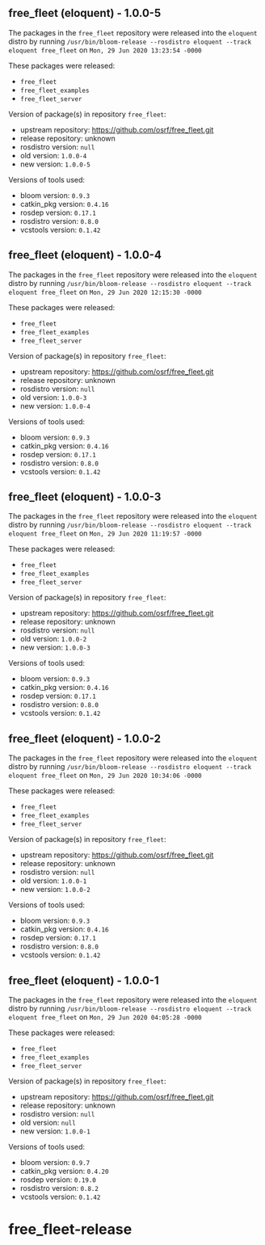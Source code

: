 ## free_fleet (eloquent) - 1.0.0-5

The packages in the `free_fleet` repository were released into the `eloquent` distro by running `/usr/bin/bloom-release --rosdistro eloquent --track eloquent free_fleet` on `Mon, 29 Jun 2020 13:23:54 -0000`

These packages were released:
- `free_fleet`
- `free_fleet_examples`
- `free_fleet_server`

Version of package(s) in repository `free_fleet`:

- upstream repository: https://github.com/osrf/free_fleet.git
- release repository: unknown
- rosdistro version: `null`
- old version: `1.0.0-4`
- new version: `1.0.0-5`

Versions of tools used:

- bloom version: `0.9.3`
- catkin_pkg version: `0.4.16`
- rosdep version: `0.17.1`
- rosdistro version: `0.8.0`
- vcstools version: `0.1.42`


## free_fleet (eloquent) - 1.0.0-4

The packages in the `free_fleet` repository were released into the `eloquent` distro by running `/usr/bin/bloom-release --rosdistro eloquent --track eloquent free_fleet` on `Mon, 29 Jun 2020 12:15:30 -0000`

These packages were released:
- `free_fleet`
- `free_fleet_examples`
- `free_fleet_server`

Version of package(s) in repository `free_fleet`:

- upstream repository: https://github.com/osrf/free_fleet.git
- release repository: unknown
- rosdistro version: `null`
- old version: `1.0.0-3`
- new version: `1.0.0-4`

Versions of tools used:

- bloom version: `0.9.3`
- catkin_pkg version: `0.4.16`
- rosdep version: `0.17.1`
- rosdistro version: `0.8.0`
- vcstools version: `0.1.42`


## free_fleet (eloquent) - 1.0.0-3

The packages in the `free_fleet` repository were released into the `eloquent` distro by running `/usr/bin/bloom-release --rosdistro eloquent --track eloquent free_fleet` on `Mon, 29 Jun 2020 11:19:57 -0000`

These packages were released:
- `free_fleet`
- `free_fleet_examples`
- `free_fleet_server`

Version of package(s) in repository `free_fleet`:

- upstream repository: https://github.com/osrf/free_fleet.git
- release repository: unknown
- rosdistro version: `null`
- old version: `1.0.0-2`
- new version: `1.0.0-3`

Versions of tools used:

- bloom version: `0.9.3`
- catkin_pkg version: `0.4.16`
- rosdep version: `0.17.1`
- rosdistro version: `0.8.0`
- vcstools version: `0.1.42`


## free_fleet (eloquent) - 1.0.0-2

The packages in the `free_fleet` repository were released into the `eloquent` distro by running `/usr/bin/bloom-release --rosdistro eloquent --track eloquent free_fleet` on `Mon, 29 Jun 2020 10:34:06 -0000`

These packages were released:
- `free_fleet`
- `free_fleet_examples`
- `free_fleet_server`

Version of package(s) in repository `free_fleet`:

- upstream repository: https://github.com/osrf/free_fleet.git
- release repository: unknown
- rosdistro version: `null`
- old version: `1.0.0-1`
- new version: `1.0.0-2`

Versions of tools used:

- bloom version: `0.9.3`
- catkin_pkg version: `0.4.16`
- rosdep version: `0.17.1`
- rosdistro version: `0.8.0`
- vcstools version: `0.1.42`


## free_fleet (eloquent) - 1.0.0-1

The packages in the `free_fleet` repository were released into the `eloquent` distro by running `/usr/bin/bloom-release --rosdistro eloquent --track eloquent free_fleet` on `Mon, 29 Jun 2020 04:05:28 -0000`

These packages were released:
- `free_fleet`
- `free_fleet_examples`
- `free_fleet_server`

Version of package(s) in repository `free_fleet`:

- upstream repository: https://github.com/osrf/free_fleet.git
- release repository: unknown
- rosdistro version: `null`
- old version: `null`
- new version: `1.0.0-1`

Versions of tools used:

- bloom version: `0.9.7`
- catkin_pkg version: `0.4.20`
- rosdep version: `0.19.0`
- rosdistro version: `0.8.2`
- vcstools version: `0.1.42`


# free_fleet-release